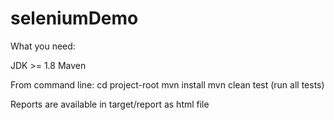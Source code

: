 # seleniumDemo
What you need:

JDK >= 1.8
Maven

From command line:
cd project-root
mvn install
mvn clean test (run all tests)

Reports are available in target/report as html file
